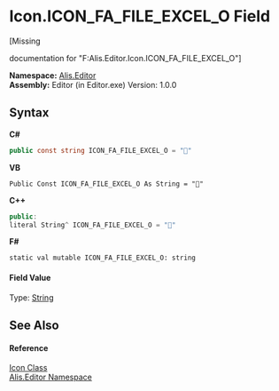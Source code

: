 # Icon.ICON_FA_FILE_EXCEL_O Field
 

\[Missing <summary> documentation for "F:Alis.Editor.Icon.ICON_FA_FILE_EXCEL_O"\]

**Namespace:**&nbsp;<a href="b150ade4-39de-a232-5f06-d3cdc1b2c538">Alis.Editor</a><br />**Assembly:**&nbsp;Editor (in Editor.exe) Version: 1.0.0

## Syntax

**C#**<br />
``` C#
public const string ICON_FA_FILE_EXCEL_O = ""
```

**VB**<br />
``` VB
Public Const ICON_FA_FILE_EXCEL_O As String = ""
```

**C++**<br />
``` C++
public:
literal String^ ICON_FA_FILE_EXCEL_O = ""
```

**F#**<br />
``` F#
static val mutable ICON_FA_FILE_EXCEL_O: string
```


#### Field Value
Type: <a href="https://docs.microsoft.com/dotnet/api/system.string" target="_blank">String</a>

## See Also


#### Reference
<a href="cc0f883c-67f8-f772-c6d7-a60b129f22a7">Icon Class</a><br /><a href="b150ade4-39de-a232-5f06-d3cdc1b2c538">Alis.Editor Namespace</a><br />